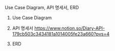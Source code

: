 Use Case Diagram, API 명세서, ERD
1. Use Case Diagram

2. API 명세서
https://www.notion.so/Diary-API-179cb503c3434181a1014005fe23a660?pvs=4

4. ERD
